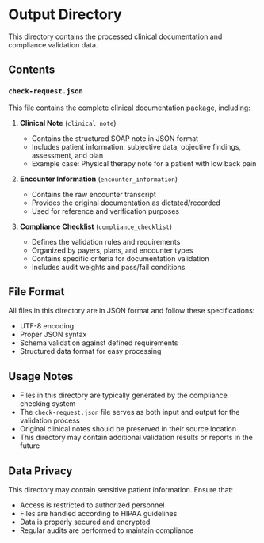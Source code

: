 # Output Directory

This directory contains the processed clinical documentation and compliance validation data.

## Contents

### `check-request.json`
This file contains the complete clinical documentation package, including:

1. **Clinical Note** (`clinical_note`)
   - Contains the structured SOAP note in JSON format
   - Includes patient information, subjective data, objective findings, assessment, and plan
   - Example case: Physical therapy note for a patient with low back pain

2. **Encounter Information** (`encounter_information`)
   - Contains the raw encounter transcript
   - Provides the original documentation as dictated/recorded
   - Used for reference and verification purposes

3. **Compliance Checklist** (`compliance_checklist`)
   - Defines the validation rules and requirements
   - Organized by payers, plans, and encounter types
   - Contains specific criteria for documentation validation
   - Includes audit weights and pass/fail conditions

## File Format

All files in this directory are in JSON format and follow these specifications:
- UTF-8 encoding
- Proper JSON syntax
- Schema validation against defined requirements
- Structured data format for easy processing

## Usage Notes

- Files in this directory are typically generated by the compliance checking system
- The `check-request.json` file serves as both input and output for the validation process
- Original clinical notes should be preserved in their source location
- This directory may contain additional validation results or reports in the future

## Data Privacy

This directory may contain sensitive patient information. Ensure that:
- Access is restricted to authorized personnel
- Files are handled according to HIPAA guidelines
- Data is properly secured and encrypted
- Regular audits are performed to maintain compliance 